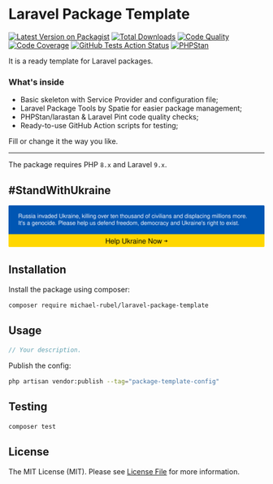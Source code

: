 # Laravel Package Template
[![Latest Version on Packagist](https://img.shields.io/packagist/v/michael-rubel/laravel-package-template.svg?style=flat-square&logo=packagist)](https://packagist.org/packages/michael-rubel/laravel-package-template)
[![Total Downloads](https://img.shields.io/packagist/dt/michael-rubel/laravel-package-template.svg?style=flat-square&logo=packagist)](https://packagist.org/packages/michael-rubel/laravel-package-template)
[![Code Quality](https://img.shields.io/scrutinizer/quality/g/michael-rubel/laravel-package-template.svg?style=flat-square&logo=scrutinizer)](https://scrutinizer-ci.com/g/michael-rubel/laravel-package-template/?branch=main)
[![Code Coverage](https://img.shields.io/scrutinizer/coverage/g/michael-rubel/laravel-package-template.svg?style=flat-square&logo=scrutinizer)](https://scrutinizer-ci.com/g/michael-rubel/laravel-package-template/?branch=main)
[![GitHub Tests Action Status](https://img.shields.io/github/workflow/status/michael-rubel/laravel-package-template/run-tests/main?style=flat-square&label=tests&logo=github)](https://github.com/michael-rubel/laravel-package-template/actions)
[![PHPStan](https://img.shields.io/github/workflow/status/michael-rubel/laravel-package-template/phpstan/main?style=flat-square&label=larastan&logo=laravel)](https://github.com/michael-rubel/laravel-package-template/actions)

It is a ready template for Laravel packages.

### What's inside
- Basic skeleton with Service Provider and configuration file;
- Laravel Package Tools by Spatie for easier package management;
- PHPStan/larastan & Laravel Pint code quality checks;
- Ready-to-use GitHub Action scripts for testing;

Fill or change it the way you like.

---

The package requires PHP `8.x` and Laravel `9.x`.

## #StandWithUkraine
[![SWUbanner](https://raw.githubusercontent.com/vshymanskyy/StandWithUkraine/main/banner2-direct.svg)](https://github.com/vshymanskyy/StandWithUkraine/blob/main/docs/README.md)

## Installation
Install the package using composer:
```bash
composer require michael-rubel/laravel-package-template
```

## Usage
```php
// Your description.
```

Publish the config:
```bash
php artisan vendor:publish --tag="package-template-config"
```

## Testing
```bash
composer test
```

## License
The MIT License (MIT). Please see [License File](LICENSE.md) for more information.
